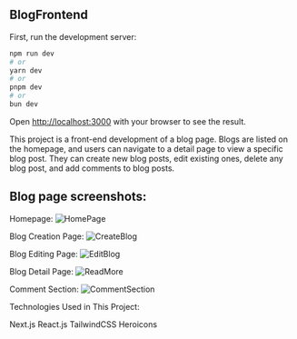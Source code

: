 ## BlogFrontend
First, run the development server:

```bash
npm run dev
# or
yarn dev
# or
pnpm dev
# or
bun dev
```
Open [http://localhost:3000](http://localhost:3000) with your browser to see the result.

This project is a front-end development of a blog page.
Blogs are listed on the homepage, and users can navigate to a detail page to view a specific blog post.
They can create new blog posts, edit existing ones, delete any blog post, and add comments to blog posts.

## Blog page screenshots:

Homepage:
![HomePage](https://github.com/user-attachments/assets/c3269070-a334-4ff5-ae8d-e9ea090869ca)

Blog Creation Page:
![CreateBlog](https://github.com/user-attachments/assets/470e2f58-83a7-42eb-b5e3-d3db14362969)

Blog Editing Page:
![EditBlog](https://github.com/user-attachments/assets/e1bb6207-3f8a-43cf-b166-81873cb6e836)

Blog Detail Page:
![ReadMore](https://github.com/user-attachments/assets/175e0a4d-29a2-49c6-8c75-c08cae5e698b)

Comment Section:
![CommentSection](https://github.com/user-attachments/assets/df00cbaa-e67c-4c83-ab14-dd52526c02fe)

Technologies Used in This Project:

Next.js
React.js
TailwindCSS
Heroicons
